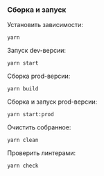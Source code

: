 ### Сборка и запуск

Установить зависимости:
```
yarn
```
Запуск dev-версии:
```
yarn start
```
Сборка prod-версии:
```
yarn build
```
Сборка и запуск prod-версии:
```
yarn start:prod
```
Очистить собранное:
```
yarn clean
```
Проверить линтерами:
```
yarn check
```